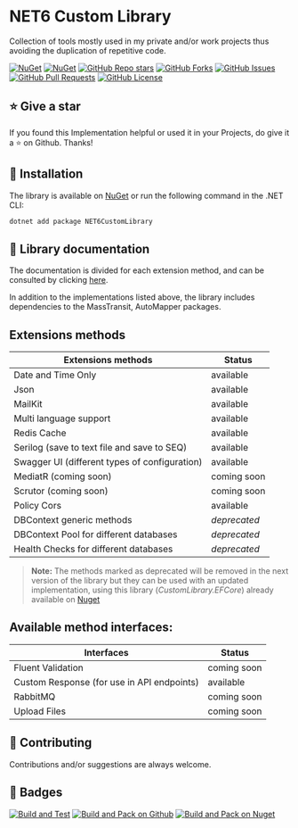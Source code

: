 # NET6 Custom Library

Collection of tools mostly used in my private and/or work projects thus avoiding the duplication of repetitive code.

[![NuGet](https://img.shields.io/nuget/v/NET6CustomLibrary.svg?style=for-the-badge)](https://www.nuget.org/packages/NET6CustomLibrary)
[![NuGet](https://img.shields.io/nuget/dt/NET6CustomLibrary.svg?style=for-the-badge)](https://www.nuget.org/packages/NET6CustomLibrary)
[![GitHub Repo stars](https://img.shields.io/github/stars/angelodotnet/NET6CustomLibrary?style=for-the-badge)](https://github.com/AngeloDotNet/NET6CustomLibrary)
[![GitHub Forks](https://img.shields.io/github/forks/angelodotnet/NET6CustomLibrary?style=for-the-badge)](https://github.com/AngeloDotNet/NET6CustomLibrary)
[![GitHub Issues](https://img.shields.io/github/issues/angelodotnet/NET6CustomLibrary?style=for-the-badge)](https://github.com/AngeloDotNet/NET6CustomLibrary)
[![GitHub Pull Requests](https://img.shields.io/github/issues-pr/angelodotnet/NET6CustomLibrary?style=for-the-badge)](https://github.com/AngeloDotNet/NET6CustomLibrary)
[![GitHub License](https://img.shields.io/github/license/AngeloDotNet/NET6CustomLibrary?style=for-the-badge)](https://github.com/AngeloDotNet/NET6CustomLibrary/blob/main/LICENSE)

## :star: Give a star

If you found this Implementation helpful or used it in your Projects, do give it a :star: on Github. Thanks!

## :dvd: Installation

The library is available on [NuGet](https://www.nuget.org/packages/NET6CustomLibrary) or run the following command in the .NET CLI:

```bash
dotnet add package NET6CustomLibrary
```

## :memo: Library documentation

The documentation is divided for each extension method, and can be consulted by clicking [here](https://github.com/AngeloDotNet/NET6CustomLibrary/blob/main/src/NET6CustomLibrary/Docs/).

In addition to the implementations listed above, the library includes dependencies to the MassTransit, AutoMapper packages.

## Extensions methods

| Extensions methods | Status |
| --- | --- |
| Date and Time Only | available |
| Json | available |
| MailKit | available |
| Multi language support | available |
| Redis Cache | available |
| Serilog (save to text file and save to SEQ) | available |
| Swagger UI (different types of configuration) | available |
| MediatR (coming soon) | coming soon |
| Scrutor (coming soon) | coming soon |
| Policy Cors | available |
| DBContext generic methods | *deprecated* |
| DBContext Pool for different databases | *deprecated* |
| Health Checks for different databases | *deprecated* |

> **Note:** The methods marked as deprecated will be removed in the next version of the library but they can be used with an updated implementation, using this library (*CustomLibrary.EFCore*) already available on [Nuget](https://www.nuget.org/packages/CustomLibrary.EFCore)

## Available method interfaces:

| Interfaces | Status |
| --- | --- |
| Fluent Validation  | coming soon |
| Custom Response (for use in API endpoints) | available |
| RabbitMQ  | coming soon |
| Upload Files | coming soon |

## :muscle: Contributing

Contributions and/or suggestions are always welcome.

## :beginner: Badges

[![Build and Test](https://github.com/AngeloDotNet/NET6CustomLibrary/actions/workflows/build.yml/badge.svg)](https://github.com/AngeloDotNet/NET6CustomLibrary/actions/workflows/build.yml)
[![Build and Pack on Github](https://github.com/AngeloDotNet/NET6CustomLibrary/actions/workflows/dotnet-github.yml/badge.svg)](https://github.com/AngeloDotNet/NET6CustomLibrary/actions/workflows/dotnet-github.yml)
[![Build and Pack on Nuget](https://github.com/AngeloDotNet/NET6CustomLibrary/actions/workflows/dotnet-nuget.yml/badge.svg)](https://github.com/AngeloDotNet/NET6CustomLibrary/actions/workflows/dotnet-nuget.yml)
